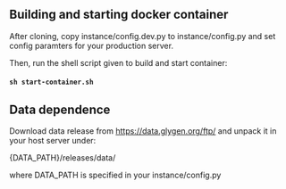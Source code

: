 ## Building and starting docker container

After cloning, copy instance/config.dev.py to instance/config.py 
and set config paramters for your production server.

Then, run the shell script given to build and start container:

#### `sh start-container.sh`


## Data dependence
Download data release from https://data.glygen.org/ftp/ and unpack it in 
your host server under:

{DATA_PATH}/releases/data/ 

where DATA_PATH is specified in your instance/config.py



